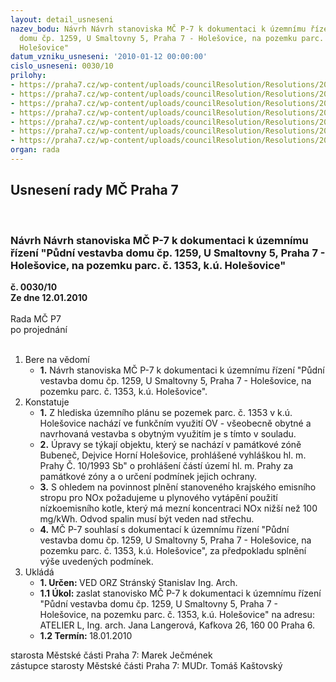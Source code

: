 ```yaml
---
layout: detail_usneseni
nazev_bodu: Návrh Návrh stanoviska MČ P-7 k dokumentaci k územnímu řízení "Půdní vestavba
  domu čp. 1259, U Smaltovny 5, Praha 7 - Holešovice, na pozemku parc. č. 1353, k.ú.
  Holešovice"
datum_vzniku_usneseni: '2010-01-12 00:00:00'
cislo_usneseni: 0030/10
prilohy:
- https://praha7.cz/wp-content/uploads/councilResolution/Resolutions/20882/2-smalt_11.doc
- https://praha7.cz/wp-content/uploads/councilResolution/Resolutions/20882/2-smalt_21.doc
- https://praha7.cz/wp-content/uploads/councilResolution/Resolutions/20882/2-smalt_31.doc
- https://praha7.cz/wp-content/uploads/councilResolution/Resolutions/20882/2-smalt_41.doc
- https://praha7.cz/wp-content/uploads/councilResolution/Resolutions/20882/2-smalt_51.doc
- https://praha7.cz/wp-content/uploads/councilResolution/Resolutions/20882/2-smalt_61.doc
- https://praha7.cz/wp-content/uploads/councilResolution/Resolutions/20882/2-smalt_71.jpg
organ: rada
---
```

<div id="ucUsn_pList" class="usn">
	<span><h2>Usnesení rady MČ Praha 7 </h2>
<br></span><div class="standBody">
<span><h3>Návrh Návrh stanoviska MČ P-7 k dokumentaci k územnímu řízení "Půdní vestavba domu čp. 1259, U Smaltovny 5, Praha 7 - Holešovice, na pozemku parc. č. 1353, k.ú. Holešovice"</h3></span><div class="center">
		<strong>č. 0030/10</strong><br>
	</div>
<div class="center">
		<strong>Ze dne 12.01.2010</strong><br><br>
	</div>Rada MČ P7<br> po projednání<br><br><ol>
<li>Bere na vědomí<ul><li>
<strong>1.</strong> Návrh stanoviska MČ P-7 k dokumentaci k územnímu řízení "Půdní vestavba domu čp. 1259, U Smaltovny 5, Praha 7 - Holešovice, na pozemku parc. č. 1353, k.ú. Holešovice".</li></ul>
</li>
<li>Konstatuje<ul>
<li>
<strong>1.</strong> Z hlediska územního plánu se pozemek parc. č. 1353 v k.ú. Holešovice nachází ve funkčním využití OV - všeobecně obytné a navrhovaná vestavba s obytným využitím je s tímto v souladu.</li>
<li>
<strong>2.</strong> Úpravy se týkají objektu, který se nachází v památkové zóně Bubeneč, Dejvice Horní Holešovice, prohlášené vyhláškou hl. m. Prahy Č. 10/1993 Sb" o prohlášení částí území hl. m. Prahy za památkové zóny a o určení podmínek jejich ochrany.</li>
<li>
<strong>3.</strong> S ohledem na povinnost plnění stanoveného krajského emisního stropu pro NOx požadujeme u plynového vytápění použití nízkoemisního kotle, který má mezní koncentraci NOx nižší než 100 mg/kWh. Odvod spalin musí být veden nad střechu. </li>
<li>
<strong>4.</strong> MČ P-7 souhlasí s dokumentací k územnímu řízení "Půdní vestavba domu čp. 1259, U Smaltovny 5, Praha 7 - Holešovice, na pozemku parc. č. 1353, k.ú. Holešovice", za předpokladu splnění výše uvedených podmínek.</li>
</ul>
</li>
<li>Ukládá<ul>
<li>
<strong>1. Určen: </strong>VED ORZ  Stránský  Stanislav Ing. Arch.</li>
<li>
<strong>1.1 Úkol: </strong>zaslat stanovisko MČ P-7 k dokumentaci k územnímu řízení "Půdní vestavba domu čp. 1259, U Smaltovny 5, Praha 7 - Holešovice, na pozemku parc. č. 1353, k.ú. Holešovice" na adresu: ATELIER L, Ing. arch. Jana Langerová, Kafkova 26, 160 00 Praha 6.</li>
<li>
<strong>1.2 Termín: </strong>18.01.2010</li>
</ul>
</li>
</ol>starosta Městské části Praha 7: Marek Ječmének<br>zástupce starosty Městské části Praha 7: MUDr. Tomáš Kaštovský 
</div>
</div>